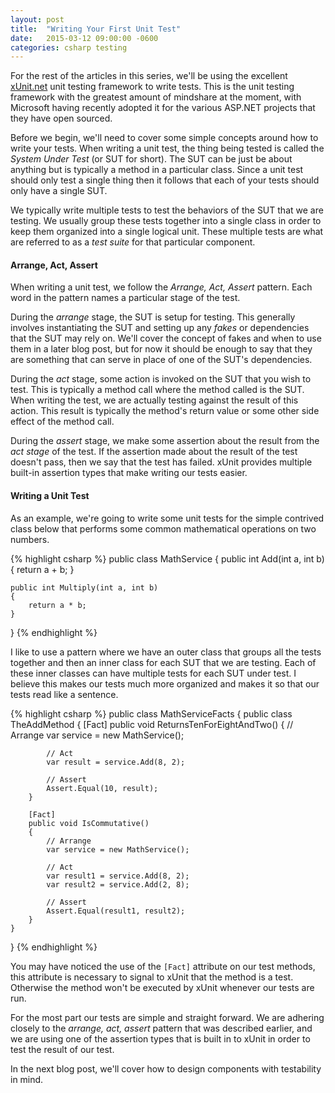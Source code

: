 ```yaml
---
layout: post
title:  "Writing Your First Unit Test"
date:   2015-03-12 09:00:00 -0600
categories: csharp testing
---
```


For the rest of the articles in this series, we'll be using the excellent 
[xUnit.net](http://xunit.github.io) unit testing framework to write tests. This is the unit testing 
framework with the greatest amount of mindshare at the moment, with Microsoft having recently adopted 
it for the various ASP.NET projects that they have open sourced. 

Before we begin, we'll need to cover some simple concepts around how to write your tests. When 
writing a unit test, the thing being tested is called the *System Under Test* (or SUT for short). 
The SUT can be just be about anything but is typically a method in a particular class. 
Since a unit test should only test a single thing then it follows that each of your tests should 
only have a single SUT.

We typically write multiple tests to test the behaviors of the SUT that we are testing. We usually 
group these tests together into a single class in order to keep them organized into a single logical unit. 
These multiple tests are what are referred to as a *test suite* for that particular component.

#### Arrange, Act, Assert

When writing a unit test, we follow the *Arrange, Act, Assert* pattern. Each word in the pattern names 
a particular stage of the test.

During the *arrange* stage, the SUT is setup for testing. This generally involves instantiating the 
SUT and setting up any *fakes* or dependencies that the SUT may rely on. We'll cover the concept of 
fakes and when to use them in a later blog post, but for now it should be enough to say that they are 
something that can serve in place of one of the SUT's dependencies. 

During the *act* stage, some action is invoked on the SUT that you wish to test. This is typically a 
method call where the method called is the SUT. When writing the test, we are actually testing against 
the result of this action. This result is typically the method's return value or some other side effect 
of the method call. 

During the *assert* stage, we make some assertion about the result from the *act stage* of the test. 
If the assertion made about the result of the test doesn't pass, then we say that the test has failed. 
xUnit provides multiple built-in assertion types that make writing our tests easier.

#### Writing a Unit Test

As an example, we're going to write some unit tests for the simple contrived class below that performs 
some common mathematical operations on two numbers.

{% highlight csharp %}
public class MathService
{
	public int Add(int a, int b)
	{
		return a + b;
	}
	
	public int Multiply(int a, int b)
	{
		return a * b;
	}
}
{% endhighlight %}
  
I like to use a pattern where we have an outer class that groups all the tests together and then an 
inner class for each SUT that we are testing. Each of these inner classes can have multiple tests for 
each SUT under test. I believe this makes our tests much more organized and makes it so that our tests 
read like a sentence.

{% highlight csharp %}
public class MathServiceFacts
{
	public class TheAddMethod
	{
		[Fact]
		public void ReturnsTenForEightAndTwo()
		{
			// Arrange
			var service = new MathService();
			
			// Act
			var result = service.Add(8, 2);
			
			// Assert
			Assert.Equal(10, result);
		}
		
		[Fact]
		public void IsCommutative()
		{
			// Arrange
			var service = new MathService();
			
			// Act
			var result1 = service.Add(8, 2);
			var result2 = service.Add(2, 8);
			
			// Assert
			Assert.Equal(result1, result2);
		}
	}
}
{% endhighlight %}

You may have noticed the use of the `[Fact]` attribute on our test methods, this attribute is necessary 
to signal to xUnit that the method is a test. Otherwise the method won't be executed by xUnit whenever 
our tests are run. 

For the most part our tests are simple and straight forward. We are adhering closely to the *arrange, 
act, assert* pattern that was described earlier, and we are using one of the assertion types that is 
built in to xUnit in order to test the result of our test. 

In the next blog post, we'll cover how to design components with testability in mind. 